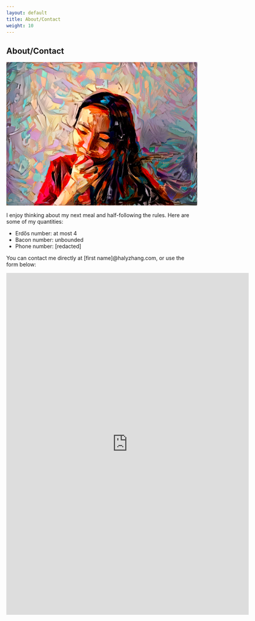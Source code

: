 ```yaml
---
layout: default
title: About/Contact
weight: 10
---
```


About/Contact
-------------

![picture of me](assets/me.png "picture of me")



I enjoy thinking about my next meal and half-following the rules. Here are some of my quantities:

* Erd&#337;s number: at most 4
* Bacon number: unbounded
* Phone number: [redacted]

You can contact me directly at [first name]@halyzhang.com, or use the form below:

<iframe src="https://docs.google.com/forms/d/e/1FAIpQLSdsc5p2xnvLyWoqQTtgQyYTZ1hGleaKpSmllBNpQaOLfdA5Gw/viewform?embedded=true" width="640" height="902" frameborder="0" marginheight="0" marginwidth="0">Loading...</iframe>
